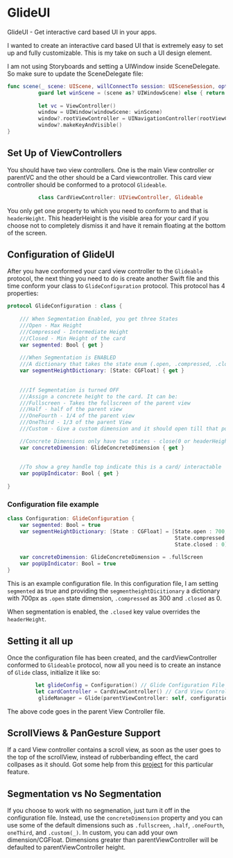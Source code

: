 


# GlideUI
GlideUI - Get interactive card based UI in your apps.

I wanted to create an interactive card based UI that is extremely easy to set up and fully customizable. This is my take on such a UI design element. 

I am not using Storyboards and setting a UIWindow inside SceneDelegate. So make sure to update the SceneDelegate file:  

```swift
func scene(_ scene: UIScene, willConnectTo session: UISceneSession, options connectionOptions: UIScene.ConnectionOptions) {
          guard let winScene = (scene as? UIWindowScene) else { return }
          
          let vc = ViewController()
          window = UIWindow(windowScene: winScene)
          window?.rootViewController = UINavigationController(rootViewController: vc)
          window?.makeKeyAndVisible()
}
````

## Set Up of ViewControllers 

You should have two view controllers. One is the main View controller or parentVC and the other should be a Card viewcontroller. This card view controller should be conformed to a protocol `Glideable`. 

````Swift 
          class CardViewController: UIViewController, Glideable 
````

You only get one property to which you need to conform to and that is `headerHeight`. This headerHeight is the visible area for your card if you choose not to completely dismiss it and have it remain floating at the bottom of the screen. 

## Configuration of GlideUI

After you have conformed your card view controller to the `Glideable` protocol, the next thing you need to do is create another Swift file and this time conform your class to `GlideConfiguration` protocol. This protocol has 4 properties: 

````Swift
protocol GlideConfiguration : class {
    
    /// When Segmentation Enabled, you get three States
    ///Open - Max Height
    ///Compressed - Intermediate Height
    ///Closed - Min Height of the card
    var segmented: Bool { get }
    
    ///When Segmentation is ENABLED
    ///A dictionary that takes the state enum (.open, .compressed, .closed) & corresponding heights
    var segmentHeightDictionary: [State: CGFloat] { get }
    
    
    ///If Segmentation is turned OFF
    ///Assign a concrete height to the card. It can be:
    ///Fullscreen - Takes the fullscreen of the parent view
    ///Half - half of the parent view
    ///OneFourth - 1/4 of the parent view
    ///OneThird - 1/3 of the parent View
    ///Custom - Give a custom dimension and it should open till that point.

    //Concrete Dimensions only have two states - close(0 or headerHeight) or opened (selected from above options)
    var concreteDimension: GlideConcreteDimension { get }
    
    
    //To show a grey handle top indicate this is a card/ interactable
    var popUpIndicator: Bool { get }
   
}

````

### Configuration file example

````Swift
class Configuration: GlideConfiguration {
    var segmented: Bool = true
    var segmentHeightDictionary: [State : CGFloat] = [State.open : 700,
                                                      State.compressed : 300,
                                                      State.closed : 0]
    
    var concreteDimension: GlideConcreteDimension = .fullScreen
    var popUpIndicator: Bool = true
}
````

This is an example configuration file. In this configuration file, I am setting `segmented` as true and providing the `segmentheightDicitionary` a dictionary with 700px as `.open` state dimension, `.compressed` as 300 and `.closed` as 0. 

When segmentation is enabled, the `.closed` key value overrides the `headerHeight`. 

## Setting it all up 
Once the configuration file has been created, and the cardViewController conformed to `Glideable` protocol, now all you need is to create an instance of `Glide` class, initialize it like so:

````Swift
         let glideConfig = Configuration() // Glide Configuration File
         let cardController = CardViewController() // Card View Controller
          glideManager = Glide(parentViewController: self, configuration: glideConfig, card: cardController)
````

The above code goes in the parent View Controller file. 

## ScrollViews & PanGesture Support
If a card View controller contains a scroll view, as soon as the user goes to the top of the scrollView, instead of rubberbanding effect, the card collpases as it should. Got some help from this [project](https://medium.com/@phillfarrugia/re-creating-the-siri-shortcuts-drawer-interaction-9b2bc94e0b05) for this particular feature. 

## Segmentation vs No Segmentation 
If you choose to work with no segmenation, just turn it off in the configuration file. Instead, use the `concreteDimension` property and you can use some of the default dimensions such as `.fullscreen`, `.half`, `.oneFourth`, `oneThird`, and `.custom(_)`. In custom, you can add your own dimension/CGFloat. Dimensions greater than parentViewController will be defaulted to parentViewController height. 


